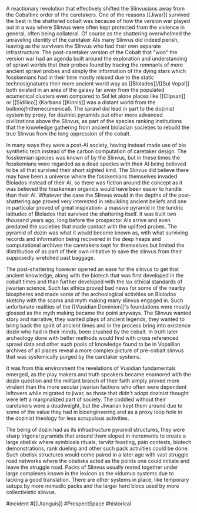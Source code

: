 
A reactionary revolution that effectively shifted the Slinvusians away from the Cobaltine order of the caretakers. One of the reasons [[Jiwar]] survived the best in the shattered cobalt was because of how the version war played out in a way where Slinvus were often kept protected from the violence in general, often being collateral. Of course as the shattering overwhelmed the unraveling identity of the caretaker AIs many Slinvus did indeed perish, leaving as the survivors the Slinvus who had their own separate infrastructure. The post-caretaker version of the Cobalt that "won" the version war had an agenda built around the exploration and understanding of sprawl worlds that their probes found by tracing the remnants of more ancient sprawl probes and simply the information of the dying stars which fosskemians had in their time mostly missed due to the static technosignatures their more ancient world way as [[Blolados]]/[[Sul Vopal]] both existed in an area of the galaxy far away from the populated ecumenical clusters even compared to Sol let alone places like [[Clipsan]] or [[Sidilico]] (Karbana [[Kinnis]] was a distant world from the bulkmojfnthenecumenical). The sprawl did lead in part to the dozinist system by proxy, for dozinist pyramids put other more advanced civilizations above the Slinvus, as part of the species ranking institutions that the knowledge gathering from ancient bloladian societies to rebuild the true Slinvus from the long oppression of the cobalt. 

In many ways they were a post-AI society, having instead made use of bio synthetic tech instead of the carbon computation of caretaker design. The fosskemian species was known of by the Slinvus, but in these times the fosskemians were regarded as a dead species with their AI being believed to be all that survived their short sighted kind. The Slinvus did believe there may have been a universe where the fosskemians themselves invaded Blolados instead of their AI, so there was fiction around the concept as it was believed the fosskemian organics would have been easier to handle than their AI. Whatever the case the Slinvus would in the depths of the post-shattering age proved very interested in rebuilding ancient beliefs and one in particular proved of great inspiration- a massive pyramid in the tundric latitudes of Blolados that survived the shattering itself. It was built two thousand years ago, long before the prospector AIs arrive and even predated the societies that made contact with the uplifted probes. The pyramid of dozin was what it would become known as, with what surviving records and information being recovered in the deep heaps and computational archives the caretakers kept for themselves but limited the distribution of as part of their own initiative to save the slinvus from their supposedly wretched past baggage. 

The post-shattering however opened an ease for the slinvus to get that ancient knowledge, along with the biotech that was first developed in the cobalt times and than further developed with the lax ethical standards of jiwarian science. Such lax ethics proved bad news for some of the nearby biospheres and made some of the archeological activities on Blolados sketchy with the scams and myth making many slinvus engaged in. Such unfortunate realities of the [[Vusidian Dominion]]'s foundations were mostly glossed as the myth making became the point anyways. The Slinvus wanted story and narrative, they wanted plays of ancient legends, they wanted to bring back the spirit of ancient times and in the process bring into existence dozin who had in their minds, been crushed by the cobalt. In truth later archeology done with better methods would find with cross referenced sprawl data and other such pools of knowledge found to be in Vopallian archives of all places reveal a more complex picture of pre-cobalt slinvus that was systemically purged by the caretaker systems.

It was from this environment the revelations of Vusidian fundamentals emerged, as the play makers and truth speakers became enamored with the dozin question and the militant branch of their faith simply proved more virulent than the more secular jiwarian factions who often were dependent leftovers while migrated to jiwar, as those that didn't adopt dozinist thought were left a marginalized part of society. The coddled without their caretakers were a deadweight, but the Jiwarian kept them around due to some of the value they had in bioengineering and as a proxy loop hole in the dozinist theology for less scrupulous activities.

The being of dozin had as its infrastructure pyramid structures, they were sharp trigonal pyramids that around them sloped in increments to create a large obelisk where symbiosis rituals, tarvitz feasting, pain contests, biotech demonstrations, rank dueling and other such pack activities could be done. Such obelisk structures would come paired in a later age with vast struggle road networks where the obelisks acted as the points one could initiate and leave the struggle road. Packs of Slinvus usually rested together under large complexes known in the lexicon as the vidumus systems due to lacking a good translation. There are other systems in place, like temporary setups by more nomadic packs and the larger herd blocs used by more collectivistic slinvus.

#incident 
#[[Utanguis]] 
#ProspectSpace 
#historical 
